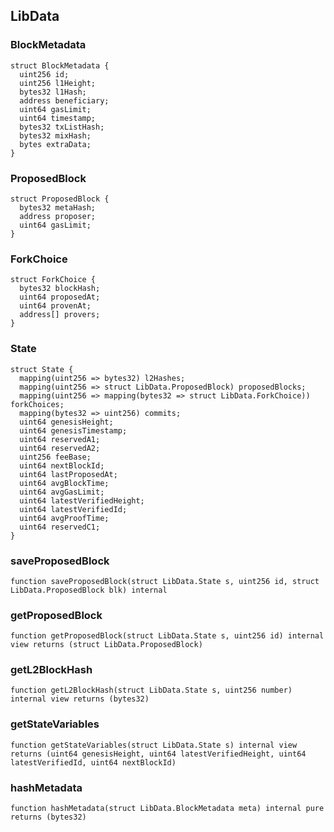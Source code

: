 ## LibData

### BlockMetadata

```solidity
struct BlockMetadata {
  uint256 id;
  uint256 l1Height;
  bytes32 l1Hash;
  address beneficiary;
  uint64 gasLimit;
  uint64 timestamp;
  bytes32 txListHash;
  bytes32 mixHash;
  bytes extraData;
}

```

### ProposedBlock

```solidity
struct ProposedBlock {
  bytes32 metaHash;
  address proposer;
  uint64 gasLimit;
}

```

### ForkChoice

```solidity
struct ForkChoice {
  bytes32 blockHash;
  uint64 proposedAt;
  uint64 provenAt;
  address[] provers;
}

```

### State

```solidity
struct State {
  mapping(uint256 => bytes32) l2Hashes;
  mapping(uint256 => struct LibData.ProposedBlock) proposedBlocks;
  mapping(uint256 => mapping(bytes32 => struct LibData.ForkChoice)) forkChoices;
  mapping(bytes32 => uint256) commits;
  uint64 genesisHeight;
  uint64 genesisTimestamp;
  uint64 reservedA1;
  uint64 reservedA2;
  uint256 feeBase;
  uint64 nextBlockId;
  uint64 lastProposedAt;
  uint64 avgBlockTime;
  uint64 avgGasLimit;
  uint64 latestVerifiedHeight;
  uint64 latestVerifiedId;
  uint64 avgProofTime;
  uint64 reservedC1;
}
```

### saveProposedBlock

```solidity
function saveProposedBlock(struct LibData.State s, uint256 id, struct LibData.ProposedBlock blk) internal
```

### getProposedBlock

```solidity
function getProposedBlock(struct LibData.State s, uint256 id) internal view returns (struct LibData.ProposedBlock)
```

### getL2BlockHash

```solidity
function getL2BlockHash(struct LibData.State s, uint256 number) internal view returns (bytes32)
```

### getStateVariables

```solidity
function getStateVariables(struct LibData.State s) internal view returns (uint64 genesisHeight, uint64 latestVerifiedHeight, uint64 latestVerifiedId, uint64 nextBlockId)
```

### hashMetadata

```solidity
function hashMetadata(struct LibData.BlockMetadata meta) internal pure returns (bytes32)
```
